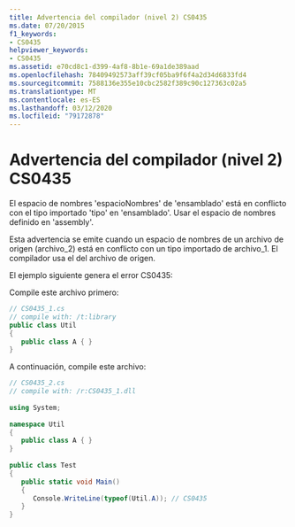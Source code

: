 ```yaml
---
title: Advertencia del compilador (nivel 2) CS0435
ms.date: 07/20/2015
f1_keywords:
- CS0435
helpviewer_keywords:
- CS0435
ms.assetid: e70cd8c1-d399-4af8-8b1e-69a1de389aad
ms.openlocfilehash: 78409492573aff39cf05ba9f6f4a2d34d6833fd4
ms.sourcegitcommit: 7588136e355e10cbc2582f389c90c127363c02a5
ms.translationtype: MT
ms.contentlocale: es-ES
ms.lasthandoff: 03/12/2020
ms.locfileid: "79172878"
---
```

# <a name="compiler-warning-level-2-cs0435"></a>Advertencia del compilador (nivel 2) CS0435
El espacio de nombres 'espacioNombres' de 'ensamblado' está en conflicto con el tipo importado 'tipo' en 'ensamblado'. Usar el espacio de nombres definido en 'assembly'.  
  
 Esta advertencia se emite cuando un espacio de nombres de un archivo de origen (archivo_2) está en conflicto con un tipo importado de archivo_1. El compilador usa el del archivo de origen.  
  
 El ejemplo siguiente genera el error CS0435:  
  
 Compile este archivo primero:  
  
```csharp  
// CS0435_1.cs  
// compile with: /t:library  
public class Util
{  
   public class A { }  
}  
```  
  
 A continuación, compile este archivo:  
  
```csharp  
// CS0435_2.cs  
// compile with: /r:CS0435_1.dll  
  
using System;  
  
namespace Util
{  
   public class A { }  
}  
  
public class Test
{  
   public static void Main()
   {  
      Console.WriteLine(typeof(Util.A)); // CS0435  
   }  
}  
```

